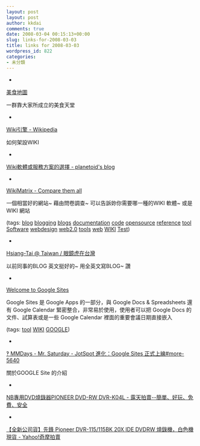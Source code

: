 ```yaml
---
layout: post
layout: post
author: kkdai
comments: true
date: 2008-03-04 00:15:13+00:00
slug: links-for-2008-03-03
title: links for 2008-03-03
wordpress_id: 822
categories:
- 未分類
---
```



	
  * 
		

[美食地圖](http://www.wretch.cc/blog/cuisinemap)


		

一群靠大家所成立的美食天堂


	

	
  * 
		

[Wiki引擎 - Wikipedia](http://zh.wikipedia.org/wiki/Wiki%E5%BC%95%E6%93%8E)


		

如何架設WIKI


	

	
  * 
		

[Wiki軟體或服務方案的選擇 - planetoid's blog](http://planetoid.info/weblog/2006/11/10/000654.html)


	

	
  * 
		

[WikiMatrix - Compare them all](http://www.wikimatrix.org/)


		

一個相當好的網站~ 藉由問卷調查~ 可以告訴妳你需要哪一種的WIKI 軟體~ 或是WIKI 網站


		

(tags: [blog](http://del.icio.us/kkdai/blog) [blogging](http://del.icio.us/kkdai/blogging) [blogs](http://del.icio.us/kkdai/blogs) [documentation](http://del.icio.us/kkdai/documentation) [code](http://del.icio.us/kkdai/code) [opensource](http://del.icio.us/kkdai/opensource) [reference](http://del.icio.us/kkdai/reference) [tool](http://del.icio.us/kkdai/tool) [Software](http://del.icio.us/kkdai/Software) [webdesign](http://del.icio.us/kkdai/webdesign) [web2.0](http://del.icio.us/kkdai/web2.0) [tools](http://del.icio.us/kkdai/tools) [web](http://del.icio.us/kkdai/web) [WIKI](http://del.icio.us/kkdai/WIKI) [Test](http://del.icio.us/kkdai/Test))


	

	
  * 
		

[Hsiang-Tai @ Taiwan / 眼鏡虎在台灣](http://htchien.blogspot.com/)


		

以前同事的BLOG 英文挺好的~ 用全英文寫BLOG~ 讚


	

	
  * 
		

[Welcome to Google Sites](http://sites.google.com/)


		

Google Sites 是 Google Apps 的一部分，與 Google Docs & Spreadsheets 還有 Google Calendar 緊密整合，非常易於使用，使用者可以把 Google Docs 的文件、試算表或是一些 Google Calendar 裡面的重要會議日期直接嵌入


		

(tags: [tool](http://del.icio.us/kkdai/tool) [WIKI](http://del.icio.us/kkdai/WIKI) [GOOGLE](http://del.icio.us/kkdai/GOOGLE))


	

	
  * 
		

[‽ MMDays - Mr. Saturday - JotSpot 進化：Google Sites 正式上線#more-5640](http://mmdays.com/2008/02/28/google-sites/#more-5640)


		

關於GOOGLE Site 的介紹


	

	
  * 
		

[NB專用DVD燒錄器PIONEER DVD-RW DVR-K04L - 露天拍賣--簡單、好玩、免費、安全](http://goods.ruten.com.tw/item/show?11070924519818)


	

	
  * 
		

[【全新公司貨】先鋒 Pioneer DVR-115/115BK 20X IDE DVDRW 燒錄機，白色機現貨 - Yahoo!奇摩拍賣](http://tw.page.bid.yahoo.com/tw/auction/1176980502)


	



